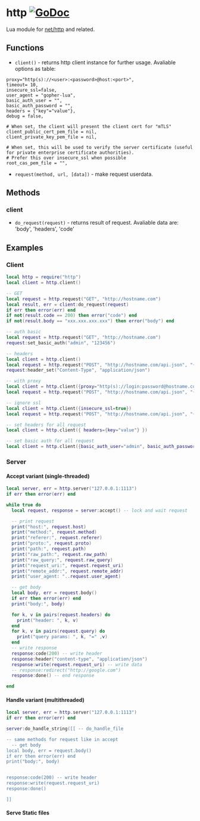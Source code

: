 # http [![GoDoc](https://pkg.go.dev/badge/github.com/luevano/mangal-lua-libs/http.svg)](https://pkg.go.dev/github.com/luevano/mangal-lua-libs/http)

Lua module for [net/http](https://pkg.go.dev/net/http) and related.

## Functions

- `client()` - returns http client instance for further usage. Avaliable options as table:
```
proxy="http(s)://<user>:<password>@host:<port>",
timeout= 10,
insecure_ssl=false,
user_agent = "gopher-lua",
basic_auth_user = "",
basic_auth_password = "",
headers = {"key"="value"},
debug = false,

# When set, the client will present the client cert for "mTLS"
client_public_cert_pem_file = nil,
client_private_key_pem_file = nil,

# When set, this will be used to verify the server certificate (useful for private enterprise certificate authorities).
# Prefer this over insecure_ssl when possible
root_cas_pem_file = "",
```
- `request(method, url, [data])` - make request userdata.

## Methods
### client
- `do_request(request)` - returns result of request. Avaliable data are: 'body', 'headers', 'code'

## Examples

### Client

```lua
local http = require("http")
local client = http.client()

-- GET
local request = http.request("GET", "http://hostname.com")
local result, err = client:do_request(request)
if err then error(err) end
if not(result.code == 200) then error("code") end
if not(result.body == "xxx.xxx.xxx.xxx") then error("body") end

-- auth basic
local request = http.request("GET", "http://hostname.com")
request:set_basic_auth("admin", "123456")

-- headers
local client = http.client()
local request = http.request("POST", "http://hostname.com/api.json", "{}")
request:header_set("Content-Type", "application/json")

-- with proxy
local client = http.client({proxy="http(s)://login:password@hostname.com"})
local request = http.request("POST", "http://hostname.com/api.json", "{}")

-- ignore ssl
local client = http.client({insecure_ssl=true})
local request = http.request("POST", "http://hostname.com/api.json", "{}")

-- set headers for all request
local client = http.client({ headers={key="value"} })

-- set basic auth for all request
local client = http.client({basic_auth_user="admin", basic_auth_password="123456"})
```

### Server

#### Accept variant (single-threaded)

```lua
local server, err = http.server("127.0.0.1:1113")
if err then error(err) end

while true do
  local request, response = server:accept() -- lock and wait request

  -- print request
  print("host:", request.host)
  print("method:", request.method)
  print("referer:", request.referer)
  print("proto:", request.proto)
  print("path:", request.path)
  print("raw_path:", request.raw_path)
  print("raw_query:", request.raw_query)
  print("request_uri:", request.request_uri)
  print("remote_addr:", request.remote_addr)
  print("user_agent: "..request.user_agent)

  -- get body
  local body, err = request.body()
  if err then error(err) end
  print("body:", body)

  for k, v in pairs(request.headers) do
    print("header: ", k, v)
  end
  for k, v in pairs(request.query) do
    print("query params: ", k, "=" ,v)
  end
  -- write response
  response:code(200) -- write header
  response:header("content-type", "application/json")
  response:write(request.request_uri) -- write data
  -- response:redirect("http://google.com")
  response:done() -- end response

end
```

#### Handle variant (multithreaded)

```lua
local server, err = http.server("127.0.0.1:1113")
if err then error(err) end

server:do_handle_string([[ -- do_handle_file

-- same methods for request like in accept
  -- get body
local body, err = request.body()
if err then error(err) end
print("body:", body)


response:code(200) -- write header
response:write(request.request_uri)
response:done()

]]
```

#### Serve Static files

```lua

```
